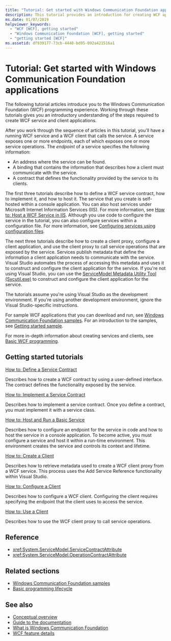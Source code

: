 ```yaml
---
title: "Tutorial: Get started with Windows Communication Foundation applications"
description: This tutorial provides an introduction for creating WCF applications. 
ms.date: 01/07/2019
helpviewer_keywords:
  - "WCF [WCF], getting started"
  - "Windows Communication Foundation [WCF], getting started"
  - "getting started [WCF]"
ms.assetid: df939177-73cb-4440-bd95-092a421516a1
---
```

# Tutorial: Get started with Windows Communication Foundation applications
The following tutorial articles introduce you to the Windows Communication Foundation (WCF) programming experience. Working through these tutorials gives you an introductory understanding of the steps required to create WCF service and client applications. 

After you work through the sequence of articles in this tutorial, you'll have a running WCF service and a WCF client that calls the service. A service exposes one or more endpoints, each of which exposes one or more service operations. The *endpoint* of a service specifies the following information: 
- An address where the service can be found.
- A binding that contains the information that describes how a client must communicate with the service. 
- A contract that defines the functionality provided by the service to its clients.

The first three tutorials describe how to define a WCF service contract, how to implement it, and how to host it. The service that you create is self-hosted within a console application. You can also host services under Microsoft Internet Information Services (IIS). For more information, see [How to: Host a WCF Service in IIS](feature-details/how-to-host-a-wcf-service-in-iis.md). Although you use code to configure the service in the tutorial, you can also configure services within a configuration file. For more information, see [Configuring services using configuration files](configuring-services-using-configuration-files.md).

The next three tutorials describe how to create a client proxy, configure a client application, and use the client proxy to call service operations that are exposed by the service. Services publish metadata that define the information a client application needs to communicate with the service. Visual Studio automates the process of accessing this metadata and uses it to construct and configure the client application for the service. If you're not using Visual Studio, you can use the [ServiceModel Metadata Utility Tool (Svcutil.exe)](servicemodel-metadata-utility-tool-svcutil-exe.md) to construct and configure the client application for the service.

The tutorials assume you're using Visual Studio as the development environment. If you're using another development environment, ignore the Visual Studio-specific instructions. 


For sample WCF applications that you can download and run, see [Windows Communication Foundation samples](samples/index.md). For an introduction to the samples, see [Getting started sample](samples/getting-started-sample.md).

For more in-depth information about creating services and clients, see [Basic WCF programming](basic-wcf-programming.md).

## Getting started tutorials

[How to: Define a Service Contract](how-to-define-a-wcf-service-contract.md)

 Describes how to create a WCF contract by using a user-defined interface. The contract defines the functionality exposed by the service.

 [How to: Implement a Service Contract](how-to-implement-a-wcf-contract.md)

 Describes how to implement a service contract. Once you define a contract, you must implement it with a service class.

 [How to: Host and Run a Basic Service](how-to-host-and-run-a-basic-wcf-service.md)

 Describes how to configure an endpoint for the service in code and how to host the service in a console application. To become active, you must configure a service and host it within a run-time environment. This environment creates the service and controls its context and lifetime.

 [How to: Create a Client](how-to-create-a-wcf-client.md)

 Describes how to retrieve metadata used to create a WCF client proxy from a WCF service. This process uses the Add Service Reference functionality within Visual Studio.

 [How to: Configure a Client](how-to-configure-a-basic-wcf-client.md)

 Describes how to configure a WCF client. Configuring the client requires specifying the endpoint that the client uses to access the service.

 [How to: Use a Client](how-to-use-a-wcf-client.md)

 Describes how to use the WCF client proxy to call service operations.

## Reference

- <xref:System.ServiceModel.ServiceContractAttribute>
- <xref:System.ServiceModel.OperationContractAttribute>

## Related sections

- [Windows Communication Foundation samples](samples/index.md)
- [Basic programming lifecycle](basic-programming-lifecycle.md)

## See also

- [Conceptual overview](conceptual-overview.md)
- [Guide to the documentation](guide-to-the-documentation.md)
- [What is Windows Communication Foundation](whats-wcf.md)
- [WCF feature details](feature-details/index.md)